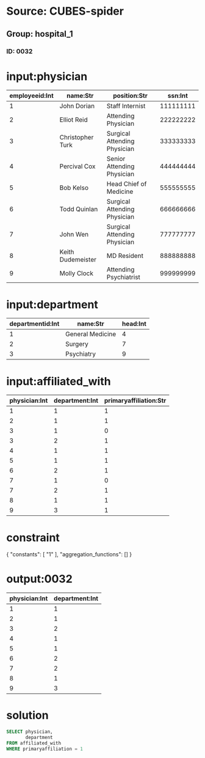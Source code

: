 # Source: CUBES-spider
## Group: hospital_1
### ID: 0032

# input:physician

| employeeid:Int | name:Str | position:Str | ssn:Int |
|---|---|---|---|
| 1 | John Dorian | Staff Internist | 111111111 |
| 2 | Elliot Reid | Attending Physician | 222222222 |
| 3 | Christopher Turk | Surgical Attending Physician | 333333333 |
| 4 | Percival Cox | Senior Attending Physician | 444444444 |
| 5 | Bob Kelso | Head Chief of Medicine | 555555555 |
| 6 | Todd Quinlan | Surgical Attending Physician | 666666666 |
| 7 | John Wen | Surgical Attending Physician | 777777777 |
| 8 | Keith Dudemeister | MD Resident | 888888888 |
| 9 | Molly Clock | Attending Psychiatrist | 999999999 |

# input:department

| departmentid:Int | name:Str | head:Int |
|---|---|---|
| 1 | General Medicine | 4 |
| 2 | Surgery | 7 |
| 3 | Psychiatry | 9 |

# input:affiliated_with

| physician:Int | department:Int | primaryaffiliation:Str |
|---|---|---|
| 1 | 1 | 1 |
| 2 | 1 | 1 |
| 3 | 1 | 0 |
| 3 | 2 | 1 |
| 4 | 1 | 1 |
| 5 | 1 | 1 |
| 6 | 2 | 1 |
| 7 | 1 | 0 |
| 7 | 2 | 1 |
| 8 | 1 | 1 |
| 9 | 3 | 1 |

# constraint

{
  "constants": [
    "1"
  ],
  "aggregation_functions": []
}

# output:0032

| physician:Int | department:Int |
|---|---|
| 1 | 1 |
| 2 | 1 |
| 3 | 2 |
| 4 | 1 |
| 5 | 1 |
| 6 | 2 |
| 7 | 2 |
| 8 | 1 |
| 9 | 3 |

# solution

```sql
SELECT physician,
       department
FROM affiliated_with
WHERE primaryaffiliation = 1
```
